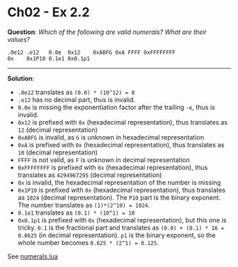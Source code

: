 Ch02 - Ex 2.2
============

**Question**: *Which of the following are valid numerals? What are their
values?*

    .0e12 .e12   0.0e  0x12    0xABFG 0xA FFFF 0xFFFFFFFF
    0x    0x1P10 0.1e1 0x0.1p1

------------------

**Solution**:

* `.0e12` translates as `(0.0) * (10^12) = 0`
* `.e12` has no decimal part, thus is invalid.
* `0.0e` is missing the exponentiation factor after the trailing `-e`, thus is invalid.
* `0x12` is prefixed with `0x` (hexadecimal representation), thus translates as `12` (decimal representation)
* `0xABFG` is invalid, as `G` is unknown in hexadecimal representation
* `0xA` is prefixed with `0x` (hexadecimal representation), thus translates as `10` (decimal representation)
* `FFFF` is not valid, as `F` is unknown in decimal representation
* `0xFFFFFFFF` is prefixed with `0x` (hexadecimal representation), thus translates as `4294967295` (decimal representation)
* `0x` is invalid, the hexadecimal representation of the number is missing
* `0x1P10` is prefixed with `0x` (hexadecimal representation), thus translates as `1024` (decimal representation). The `P10` part is the binary exponent. The number translates as `(1)*(2^10) = 1024`.
* `0.1e1` translates as `(0.1) * (10^1) = 10`
* `0x0.1p1` is prefixed with `0x` (hexadecimal representation), but this one is tricky. `0.1` is the fractional part and translates as `(0.0) + (0.1) * 16 = 0.0625` (in decimal representation). `p1` is the binary exponent, so the whole number becomes `0.625 * (2^1) = 0.125`. 

See [numerals.lua](numerals.lua)
